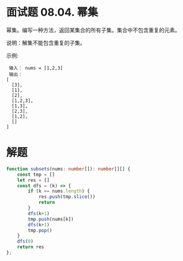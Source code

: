 # 面试题 08.04. 幂集
幂集。编写一种方法，返回某集合的所有子集。集合中不包含重复的元素。

说明：解集不能包含重复的子集。

示例:
```
 输入： nums = [1,2,3]
 输出：
[
  [3],
  [1],
  [2],
  [1,2,3],
  [1,3],
  [2,3],
  [1,2],
  []
]
```
# 解题
```ts
function subsets(nums: number[]): number[][] {
    const tmp = []
    let res = []
    const dfs = (k) => {
        if (k == nums.length) {
            res.push(tmp.slice())
            return
        }
        dfs(k+1)
        tmp.push(nums[k])
        dfs(k+1)
        tmp.pop()
    }
    dfs(0)
    return res
};
```